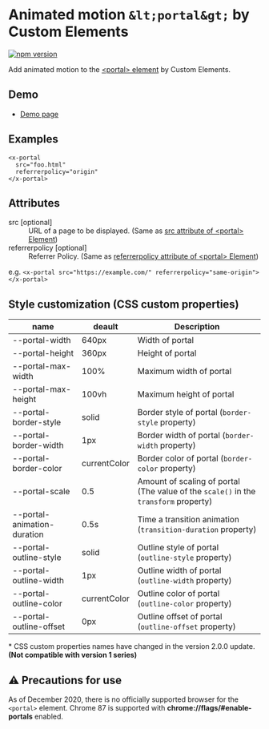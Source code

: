 # Animated motion `&lt;portal&gt;` by Custom Elements

[![npm version](https://badge.fury.io/js/%40saekitominaga%2Fcustomelements-portal.svg)](https://badge.fury.io/js/%40saekitominaga%2Fcustomelements-portal)

Add animated motion to the [&lt;portal&gt; element](https://wicg.github.io/portals/) by Custom Elements.

## Demo

- [Demo page](https://saekitominaga.github.io/customelements-portal/demo.html)

## Examples

```
<x-portal
  src="foo.html"
  referrerpolicy="origin"
</x-portal>
```

## Attributes

<dl>
<dt>src [optional]</dt>
<dd>URL of a page to be displayed. (Same as <a href="https://wicg.github.io/portals/#element-attrdef-portal-src">src attribute of &lt;portal&gt; Element</a>)</dd>
<dt>referrerpolicy [optional]</dt>
<dd>Referrer Policy. (Same as <a href="https://wicg.github.io/portals/#element-attrdef-portal-referrerpolicy">referrerpolicy attribute of &lt;portal&gt; Element</a>)</dd>
</dl>

e.g. `<x-portal src="https://example.com/" referrerpolicy="same-origin"></x-portal>`

## Style customization (CSS custom properties)

| name | deault | Description |
|-|-|-|
| --portal-width | 640px | Width of portal |
| --portal-height | 360px | Height of portal |
| --portal-max-width | 100% | Maximum width of portal |
| --portal-max-height | 100vh | Maximum height of portal |
| --portal-border-style | solid | Border style of portal (`border-style` property) |
| --portal-border-width | 1px | Border width of portal (`border-width` property) |
| --portal-border-color | currentColor | Border color of portal (`border-color` property) |
| --portal-scale | 0.5 | Amount of scaling of portal (The value of the `scale()` in the `transform` property) |
| --portal-animation-duration | 0.5s | Time a transition animation (`transition-duration` property) |
| --portal-outline-style | solid | Outline style of portal (`outline-style` property) |
| --portal-outline-width | 1px | Outline width of portal (`outline-width` property) |
| --portal-outline-color | currentColor | Outline color of portal (`outline-color` property) |
| --portal-outline-offset | 0px | Outline offset of portal (`outline-offset` property) |

\* CSS custom properties names have changed in the version 2.0.0 update. **(Not compatible with version 1 series)**

## ⚠ Precautions for use

As of December 2020, there is no officially supported browser for the `<portal>` element. Chrome 87 is supported with <b>chrome://flags/#enable-portals</b> enabled.

